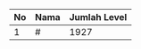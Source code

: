 | No | Nama            | Jumlah Level |
|----|-----------------|--------------|
| 1  | #    |    1927        |
